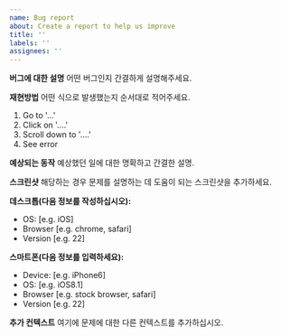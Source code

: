 ```yaml
---
name: Bug report
about: Create a report to help us improve
title: ''
labels: ''
assignees: ''
---
```


**버그에 대한 설명**
어떤 버그인지 간결하게 설명해주세요.

**재현방법**
어떤 식으로 발생했는지 순서대로 적어주세요.

1. Go to '...'
2. Click on '....'
3. Scroll down to '....'
4. See error

**예상되는 동작**
예상했던 일에 대한 명확하고 간결한 설명.

**스크린샷**
해당하는 경우 문제를 설명하는 데 도움이 되는 스크린샷을 추가하세요.

**데스크톱(다음 정보를 작성하십시오):**

- OS: [e.g. iOS]
- Browser [e.g. chrome, safari]
- Version [e.g. 22]

**스마트폰(다음 정보를 입력하세요):**

- Device: [e.g. iPhone6]
- OS: [e.g. iOS8.1]
- Browser [e.g. stock browser, safari]
- Version [e.g. 22]

**추가 컨텍스트**
여기에 문제에 대한 다른 컨텍스트를 추가하십시오.
